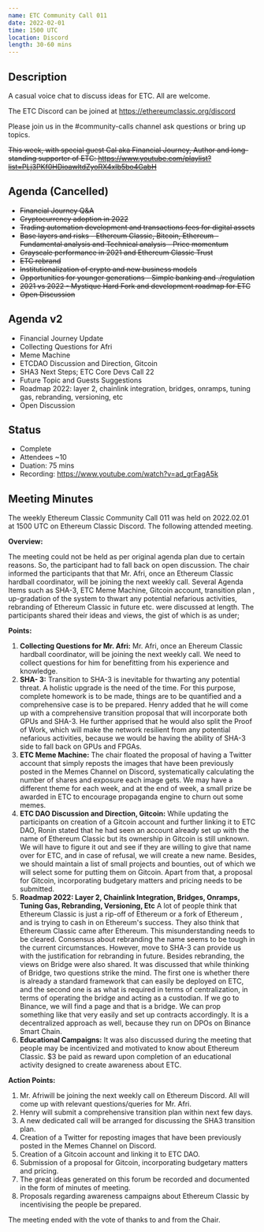 ```yaml
---
name: ETC Community Call 011
date: 2022-02-01
time: 1500 UTC
location: Discord
length: 30-60 mins
---
```


## Description

A casual voice chat to discuss ideas for ETC. All are welcome.

The ETC Discord can be joined at https://ethereumclassic.org/discord

Please join us in the #community-calls channel ask questions or bring up topics.

~~This week, with special guest Cal aka Financial Journey, Author and long-standing supporter of ETC:
https://www.youtube.com/playlist?list=PLj3PKf0HDioawltdZyoRX4xIb5bo4GabH~~

## Agenda (Cancelled)

- ~~Financial Journey Q&A~~
- ~~Cryptocurrency adoption in 2022~~ 
- ~~Trading automation development and transactions fees for digital assets~~ 
- ~~Base layers and risks - Ethereum Classic, Bitcoin, Ethereum - Fundamental analysis and Technical analysis - Price momentum~~ 
- ~~Grayscale performance in 2021 and Ethereum Classic Trust~~ 
- ~~ETC rebrand~~ 
- ~~Institutionalization of crypto and new business models~~ 
- ~~Opportunities for younger generations - Simple banking and ./regulation~~ 
- ~~2021 vs 2022 - Mystique Hard Fork and development roadmap for ETC~~ 
- ~~Open Discussion~~ 

## Agenda v2

- Financial Journey Update
- Collecting Questions for Afri
- Meme Machine
- ETCDAO Discussion and Direction, Gitcoin
- SHA3 Next Steps; ETC Core Devs Call 22
- Future Topic and Guests Suggestions
- Roadmap 2022: layer 2, chainlink integration, bridges, onramps, tuning gas, rebranding, versioning, etc
- Open Discussion

## Status

- Complete
- Attendees ~10
- Duation: 75 mins
- Recording: https://www.youtube.com/watch?v=ad_grFagA5k

## Meeting Minutes

The weekly Ethereum Classic Community Call 011 was held on 2022.02.01 at 1500 UTC on Ethereum Classic Discord. The following attended meeting.

**Overview:**

The meeting could not be held as per original agenda plan due to certain reasons. So, the participant had to fall back on open discussion. The chair informed the participants that that Mr. Afri, once an Ethereum Classic hardball coordinator, will be joining the next weekly call. Several Agenda Items such as SHA-3, ETC Meme Machine, Gitcoin account, transition plan , up-gradation of the system to thwart any potential nefarious activities, rebranding of Ethereum Classic in future etc. were discussed at length. The participants shared their ideas and views, the gist of which is as under;

**Points:**

1. **Collecting Questions for Mr. Afri:** Mr. Afri, once an Ehereum Classic hardball coordinator, will be joining the next weekly call. We need to collect questions for him for benefitting from his experience and knowledge.
1. **SHA- 3:** Transition to SHA-3 is inevitable for thwarting any potential threat. A holistic upgrade is the need of the time. For this purpose, complete homework is to be made, things are to be quantified and a comprehensive case is to be prepared. Henry added that he will come up with a comprehensive transition proposal that will incorporate both GPUs and SHA-3. He further apprised that he would also split the Proof of Work, which will make the network resilient from any potential nefarious activities, because we would be having the ability of SHA-3 side to fall back on GPUs and FPGAs.
1. **ETC Meme Machine:** The chair floated the proposal of having a Twitter account that simply reposts the images that have been previously posted in the Memes Channel on Discord, systematically calculating the number of shares and exposure each image gets. We may have a different theme for each week, and at the end of week, a small prize be awarded in ETC to encourage propaganda engine to churn out some memes.
1. **ETC DAO Discussion and Direction, Gitcoin:** While updating the participants on creation of a Gitcoin account and further linking it to ETC DAO, Ronin stated that he had seen an account already set up with the name of Ethereum Classic but its ownership in Gitcoin is still unknown. We will have to figure it out and see if they are willing to give that name over for ETC, and in case of refusal, we will create a new name. Besides, we should maintain a list of small projects and bounties, out of which we will select some for putting them on Gitcoin. Apart from that, a proposal for Gitcoin, incorporating budgetary matters and pricing needs to be submitted.
1. **Roadmap 2022: Layer 2, Chainlink Integration, Bridges, Onramps, Tuning Gas, Rebranding, Versioning, Etc**
A lot of people think that Ethereum Classic is just a rip-off of Ethereum or a fork of Ethereum , and is trying to cash in on Ethereum&#39;s success. They also think that Ethereum Classic came after Ethereum. This misunderstanding needs to be cleared. Consensus about rebranding the name seems to be tough in the current circumstances. However, move to SHA-3 can provide us with the justification for rebranding in future. Besides rebranding, the views on Bridge were also shared. It was discussed that while thinking of Bridge, two questions strike the mind. The first one is whether there is already a standard framework that can easily be deployed on ETC, and the second one is as what is required in terms of centralization, in terms of operating the bridge and acting as a custodian. If we go to Binance, we will find a page and that is a bridge. We can prop something like that very easily and set up contracts accordingly. It is a decentralized approach as well, because they run on DPOs on Binance Smart Chain.
1. **Educational Campaigns:** It was also discussed during the meeting that people may be incentivized and motivated to know about Ethereum Classic. $3 be paid as reward upon completion of an educational activity designed to create awareness about ETC.

**Action Points:**

1. Mr. Afriwill be joining the next weekly call on Ethereum Discord. All will come up with relevant questions/queries for Mr. Afri.
2. Henry will submit a comprehensive transition plan within next few days.
3. A new dedicated call will be arranged for discussing the SHA3 transition plan.
4. Creation of a Twitter for reposting images that have been previously posted in the Memes Channel on Discord.
5. Creation of a Gitcoin account and linking it to ETC DAO.
6. Submission of a proposal for Gitcoin, incorporating budgetary matters and pricing.
7. The great ideas generated on this forum be recorded and documented in the form of minutes of meeting.
8. Proposals regarding awareness campaigns about Ethereum Classic by incentivising the people be prepared.

The meeting ended with the vote of thanks to and from the Chair.
